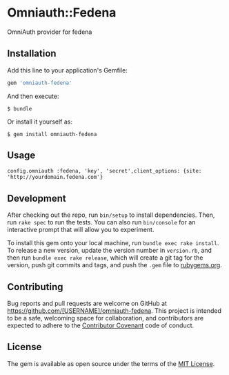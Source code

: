 # Omniauth::Fedena

OmniAuth provider for fedena

## Installation

Add this line to your application's Gemfile:

```ruby
gem 'omniauth-fedena'
```

And then execute:

    $ bundle

Or install it yourself as:

    $ gem install omniauth-fedena

## Usage
```
config.omniauth :fedena, 'key', 'secret',client_options: {site: 'http://yourdomain.fedena.com'}
```

## Development

After checking out the repo, run `bin/setup` to install dependencies. Then, run `rake spec` to run the tests. You can also run `bin/console` for an interactive prompt that will allow you to experiment.

To install this gem onto your local machine, run `bundle exec rake install`. To release a new version, update the version number in `version.rb`, and then run `bundle exec rake release`, which will create a git tag for the version, push git commits and tags, and push the `.gem` file to [rubygems.org](https://rubygems.org).

## Contributing

Bug reports and pull requests are welcome on GitHub at https://github.com/[USERNAME]/omniauth-fedena. This project is intended to be a safe, welcoming space for collaboration, and contributors are expected to adhere to the [Contributor Covenant](http://contributor-covenant.org) code of conduct.


## License

The gem is available as open source under the terms of the [MIT License](http://opensource.org/licenses/MIT).
